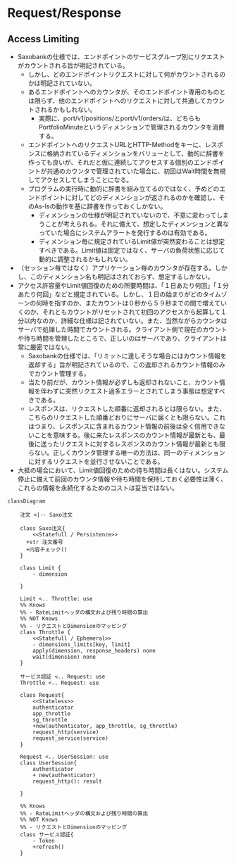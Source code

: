 # Request/Response
## Access Limiting
- Saxobankの仕様では、エンドポイントのサービスグループ別にリクエストがカウントされる旨が明記されている。
    - しかし、どのエンドポイントリクエストに対して何がカウントされるのかは明記されていない。
    - あるエンドポイントへのカウンタが、そのエンドポイント専用のものとは限らず、他のエンドポイントへのリクエストに対して共通してカウントされるかもしれない。
        - 実際に、port/v1/positions/とport/v1/orders/は、どちらもPortfolioMinuteというディメンションで管理されるカウンタを消費する。
    - エンドポイントへのリクエストURLとHTTP-Methodをキーに、レスポンスに格納されているディメンションをバリューとして、動的に辞書を作っても良いが、それだと仮に連続してアクセスする個別のエンドポイントが共通のカウンタで管理されていた場合に、初回はWait時間を無視してアクセスしてしまうことになる。
    - プログラムの実行時に動的に辞書を組み立てるのではなく、予めどのエンドポイントに対してどのディメンションが返されるのかを確認し、そのAs-Isの動作を基に辞書を作っておくしかない。
        - ディメンションの仕様が明記されていないので、不意に変わってしまうことが考えられる。それに備えて、想定したディメンションと異なっていた場合にシステムアラートを発行するのは有効である。
        - ディメンション毎に規定されているLimit値が突然変わることは想定すべきである。Limit値は固定ではなく、サーバの負荷状態に応じて動的に調整されるかもしれない。
- （セッション毎ではなく）アプリケーション毎のカウンタが存在する。しかし、このディメンション名も明記はされておらず、想定するしかない。
- アクセス許容量やLimit値回復のための所要時間は、「１日あたり何回」「１分あたり何回」などと規定されている。しかし、１日の始まりがどのタイムゾーンの何時を指すのか、またカウントは０秒から５９秒までの間で増えていくのか、それともカウントがリセットされて初回のアクセスから起算して１分以内なのか、詳細な仕様は記されていない。また、当然ながらカウンタはサーバで処理した時間でカウントされる。クライアント側で現在のカウントや待ち時間を管理したところで、正しいのはサーバであり、クライアントは常に厳密ではない。
    - Saxobankの仕様では、「リミットに達しそうな場合にはカウント情報を返却する」旨が明記されているので、この返却されるカウント情報のみでカウント管理する。
    - 当たり前だが、カウント情報が必ずしも返却されないこと、カウント情報を伴わずに突然リクエスト過多エラーとされてしまう事態は想定すべきである。
    - レスポンスは、リクエストした順番に返却されるとは限らない。また、こちらのリクエストした順番どおりにサーバに届くとも限らない。これはつまり、レスポンスに含まれるカウント情報の前後は全く信用できないことを意味する。後に来たレスポンスのカウント情報が最新とも、最後に送ったリクエストに対するレスポンスのカウント情報が最新とも限らない。正しくカウンタ管理する唯一の方法は、同一のディメンションに対するリクエストを並行させないことである。
- 大抵の場合において、Limit値回復のための待ち時間は長くはない。システム停止に備えて前回のカウンタ情報や待ち時間を保持しておく必要性は薄く、これらの情報を永続化するためのコストは妥当ではない。

```mermaid
classDiagram

    注文 <|-- Saxo注文

    class Saxo注文{
        <<Statefull / Persistence>>
      +str 注文番号
      +内容チェック()
    }

    class Limit {
        - dimension

    }

    Limit <.. Throttle: use
    %% Knows
    %% - RateLimitヘッダの構文および残り時間の算出
    %% NOT Knows
    %% - リクエストとDimensionのマッピング
    class Throttle {
        <<Statefull / Ephemeral>>
        - dimensions_limits[key, limit]
        apply(dimension, response_headers) none
        wait(dimension) none
    }

    サービス認証 <.. Request: use
    Throttle <.. Request: use

    class Request{
        <<Stateless>>
        authenticator
        app_throttle
        sg_throttle
        +new(authenticator, app_throttle, sg_throttle)
        request_http(service)
        request_service(service)
    }

    Request <.. UserSession: use
    class UserSession{
        authenticator
        + new(authenticator)
        request_http(): result

    }

    %% Knows
    %% - RateLimitヘッダの構文および残り時間の算出
    %% NOT Knows
    %% - リクエストとDimensionのマッピング
    class サービス認証{
        - Token
        +refresh()
    }
``` 
